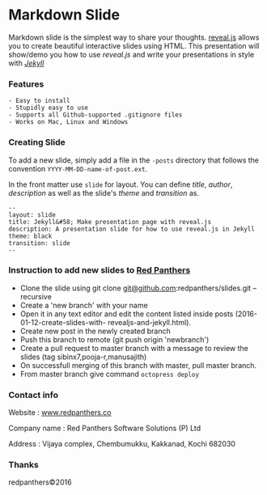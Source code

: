 Markdown Slide
==============

Markdown slide is the simplest way to share your thoughts.
[reveal.js](https://github.com/hakimel/reveal.js/) allows you to create
beautiful interactive slides using HTML. This presentation will show/demo you
how to use *reveal.js* and write your presentations in style with [*Jekyll*](http://jekyllrb.com/)

### Features

    - Easy to install
    - Stupidly easy to use
    - Supports all Github-supported .gitignore files
    - Works on Mac, Linux and Windows

### Creating Slide

To add a new slide, simply add a file in the `-posts` directory that follows the convention `YYYY-MM-DD-name-of-post.ext`.

In the front matter use `slide` for layout. You can define *title*, *author*, *description* as well as the slide's *theme* and *transition* as. 

    --
    layout: slide
    title: Jekyll&#58; Make presentation page with reveal.js
    description: A presentation slide for how to use reveal.js in Jekyll
    theme: black
    transition: slide
    --
    
### Instruction to add new slides to [Red Panthers](http://redpanthers.github.io/slides/)


- Clone the slide using  git clone git@github.com:redpanthers/slides.git – recursive
- Create a 'new branch' with your name
- Open it in any text editor and edit the content listed inside posts (2016-01-12-create-slides-with-   revealjs-and-jekyll.html).
- Create new post in the newly created branch
- Push this branch to remote (git push origin 'newbranch')
- Create a pull request to master branch with a message to review the slides (tag sibinx7,pooja-r,manusajith)
- On successfull merging of this branch with master, pull master branch.
- From master branch give command `octopress deploy`  

### Contact info

Website : www.redpanthers.co

Company name : Red Panthers Software Solutions (P) Ltd

Address : Vijaya complex, Chembumukku, Kakkanad, Kochi 682030

### Thanks

redpanthers©2016